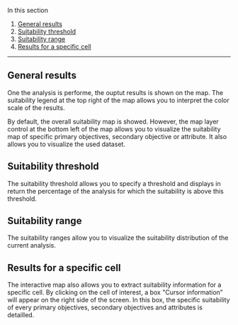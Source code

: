 In this section

1. [General results](#general-results)
2. [Suitability threshold](#suitability-threshold)
3. [Suitability range](#suitability-range)
4. [Results for a specific cell](#results-for-a-specific-cell)

---

## General results

One the analysis is performe, the ouptut results is shown on the map. The suitability legend at the top right of the map allows you to interpret the color scale of the results.

By default, the overall suitability map is showed. However, the map layer control at the bottom left of the map allows you to visualize the suitability map of specific primary objectives, secondary objective or attribute. It also allows you to visualize the used dataset.

## Suitability threshold

The suitability threshold allows you to specify a threshold and displays in return the percentage of the analysis for which the suitability is above this threshold.

## Suitability range

The suitability ranges allow you to visualize the suitability distribution of the current analysis.

## Results for a specific cell

The interactive map also allows you to extract suitability information for a specific cell. By clicking on the cell of interest, a box "Cursor information" will appear on the right side of the screen. In this box, the specific suitability of every primary objectives, secondary objectives and attributes is detailled.

